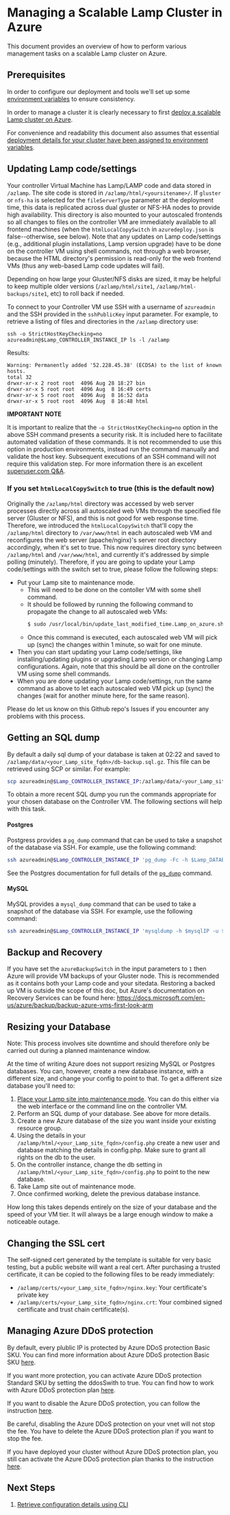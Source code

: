 # Managing a Scalable Lamp Cluster in Azure

This document provides an overview of how to perform various
management tasks on a scalable Lamp cluster on Azure.

## Prerequisites

In order to configure our deployment and tools we'll set up some
[environment variables](./Environment-Variables.md) to ensure consistency.

In order to manage a cluster it is clearly necessary to first [deploy
a scalable Lamp cluster on Azure](./Deploy.md).

For convenience and readability this document also assumes that essential [deployment details for your cluster have been assigned to environment variables](./Get-Install-Data.md).

## Updating Lamp code/settings

Your controller Virtual Machine has Lamp/LAMP code and data stored in
`/azlamp`. The site code is stored in `/azlamp/html/<yoursitename>/`. If `gluster` or
`nfs-ha` is selected for the `fileServerType` parameter at the deployment time, this
data is replicated across dual gluster or NFS-HA nodes to provide high
availability. This directory is also mounted to your autoscaled
frontends so all changes to files on the controller VM are immediately
available to all frontend machines (when the `htmlLocalCopySwitch` in `azuredeploy.json`
is false--otherwise, see below). Note that any updates on Lamp code/settings
(e.g., additional plugin installations, Lamp version upgrade) have to be done
on the controller VM using shell commands, not through a web browser, because the
HTML directory's permission is read-only for the web frontend VMs (thus any web-based
Lamp code updates will fail).

Depending on how large your Gluster/NFS disks are sized, it may be helpful
to keep multiple older versions (`/azlamp/html/site1`, `/azlamp/html-backups/site1`, etc) to
roll back if needed.

To connect to your Controller VM use SSH with a username of
`azureadmin` and the SSH provided in the `sshPublicKey` input
parameter. For example, to retrieve a listing of files and directories
in the `/azlamp` directory use:

```
ssh -o StrictHostKeyChecking=no azureadmin@$Lamp_CONTROLLER_INSTANCE_IP ls -l /azlamp
```

Results:

```
Warning: Permanently added '52.228.45.38' (ECDSA) to the list of known hosts.
total 32
drwxr-xr-x 2 root root  4096 Aug 28 18:27 bin
drwxr-xr-x 5 root root  4096 Aug  8 16:49 certs
drwxr-xr-x 5 root root  4096 Aug  8 16:52 data
drwxr-xr-x 5 root root  4096 Aug  8 16:48 html
```

**IMPORTANT NOTE**

It is important to realize that the `-o StrictHostKeyChecking=no`
option in the above SSH command presents a security risk. It is
included here to facilitate automated validation of these commands. It
is not recommended to use this option in production environments,
instead run the command manually and validate the host key.
Subsequent executions of an SSH command will not require this
validation step. For more information there is an excellent
[superuser.com
Q&A](https://superuser.com/questions/421074/ssh-the-authenticity-of-host-host-cant-be-established/421084#421084).

### If you set `htmlLocalCopySwitch` to true (this is the default now)

Originally the `/azlamp/html` directory was accessed by web server processes directly across all autoscaled
web VMs through the specified file server (Gluster or NFS), and this is
not good for web response time. Therefore, we introduced the
`htmlLocalCopySwitch` that'll copy the `/azlamp/html` directory to
`/var/www/html` in each autoscaled web VM and reconfigures the web
server (apache/nginx)'s server root directory accordingly, when it's set
to true. This now requires directory sync between `/azlamp/html` and
`/var/www/html`, and currently it's addressed by simple polling
(minutely). Therefore, if you are going to update your Lamp
code/settings with the switch set to true, please follow the
following steps:

* Put your Lamp site to maintenance mode.
  * This will need to be done on the contoller VM with some shell command.
  * It should be followed by running the following command to propagate the change to all autoscaled web VMs:
    ```bash
    $ sudo /usr/local/bin/update_last_modified_time.Lamp_on_azure.sh
    ```
  * Once this command is executed, each autoscaled web VM will pick up (sync) the changes within 1 minute, so wait for one minute.
* Then you can start updating your Lamp code/settings, like installing/updating plugins or upgrading Lamp version or changing Lamp configurations. Again, note that this should be all done on the controller VM using some shell commands.
* When you are done updating your Lamp code/settings, run the same command as above to let each autoscaled web VM pick up (sync) the changes (wait for another minute here, for the same reason).

Please do let us know on this Github repo's Issues if you encounter any problems with this process.

## Getting an SQL dump

By default a daily sql dump of your database is taken at 02:22 and
saved to `/azlamp/data/<your_Lamp_site_fqdn>/db-backup.sql.gz`. This file can be retrieved
using SCP or similar. For example:

``` bash
scp azureadmin@$Lamp_CONTROLLER_INSTANCE_IP:/azlamp/data/<your_Lamp_site_fqdn>/db-backup.sql.gz /tmp/Lamp-db-backup.sql.gz
```

To obtain a more recent SQL dump you run the commands appropriate for
your chosen database on the Controller VM. The following sections will
help with this task.

#### Postgres

Postgress provides a `pg_dump` command that can be used to take a
snapshot of the database via SSH. For example, use the following
command:

``` bash
ssh azureadmin@$Lamp_CONTROLLER_INSTANCE_IP 'pg_dump -Fc -h $Lamp_DATABASE_DNS -U $Lamp_DATABASE_ADMIN_USERNAME Lamp > /azlamp/data/<your_Lamp_site_fqdn>/db-snapshot.sql'
```

See the Postgres documentation for full details of the [`pg_dump`](https://www.postgresql.org/docs/9.5/static/backup-dump.html) command.

#### MySQL

MySQL provides a `mysql_dump` command that can be used to take a
snapshot of the database via SSH. For example, use the following
command:

``` bash
ssh azureadmin@$Lamp_CONTROLLER_INSTANCE_IP 'mysqldump -h $mysqlIP -u ${azureLampdbuser} -p'${Lampdbpass}' --databases ${Lampdbname} | gzip > /azlamp/data/<your_Lamp_site_fqdn>/db-backup.sql.gz'
```

## Backup and Recovery

If you have set the `azureBackupSwitch` in the input parameters to `1`
then Azure will provide VM backups of your Gluster node. This is
recommended as it contains both your Lamp code and your sitedata.
Restoring a backed up VM is outside the scope of this doc, but Azure's
documentation on Recovery Services can be found here:
https://docs.microsoft.com/en-us/azure/backup/backup-azure-vms-first-look-arm

## Resizing your Database

Note: This process involves site downtime and should therefore only be
carried out during a planned maintenance window.

At the time of writing Azure does not support resizing MySQL or
Postgres databases. You can, however, create a new database instance,
with a different size, and change your config to point to that. To get
a different size database you'll need to:

  1. [Place your Lamp site into maintenance
     mode](https://docs.Lamp.org/34/en/Maintenance_mode). You can do
     this either via the web interface or the command line on the
     controller VM.
  2. Perform an SQL dump of your database. See above for more details.
  3. Create a new Azure database of the size you want inside your
     existing resource group.
  4. Using the details in your `/azlamp/html/<your_Lamp_site_fqdn>/config.php` create a
     new user and database matching the details in config.php. Make
     sure to grant all rights on the db to the user.
  5. On the controller instance, change the db setting in
     `/azlamp/html/<your_Lamp_site_fqdn>/config.php` to point to the new database.
  6. Take Lamp site out of maintenance mode.
  7. Once confirmed working, delete the previous database instance.

How long this takes depends entirely on the size of your database and
the speed of your VM tier. It will always be a large enough window to
make a noticeable outage.

## Changing the SSL cert

The self-signed cert generated by the template is suitable for very
basic testing, but a public website will want a real cert. After
purchasing a trusted certificate, it can be copied to the following
files to be ready immediately:

  - `/azlamp/certs/<your_Lamp_site_fqdn>/nginx.key`: Your certificate's private key
  - `/azlamp/certs/<your_Lamp_site_fqdn>/nginx.crt`: Your combined signed certificate and trust chain certificate(s).

## Managing Azure DDoS protection

By default, every plublic IP is protected by Azure DDoS protection Basic SKU. 
You can find more information about Azure DDoS protection Basic SKU [here](https://docs.microsoft.com/en-us/azure/virtual-network/ddos-protection-overview).

If you want more protection, you can activate Azure DDoS protection Standard SKU by setting 
the ddosSwith to true. You can find how to work with Azure DDoS 
protection plan [here](https://docs.microsoft.com/en-us/azure/virtual-network/manage-ddos-protection#work-with-ddos-protection-plans).

If you want to disable the Azure DDoS protection, you can follow the instruction 
[here](https://docs.microsoft.com/en-us/azure/virtual-network/manage-ddos-protection#disable-ddos-for-a-virtual-network). 

Be careful, disabling the Azure DDoS protection on your vnet will not stop the fee.
You have to delete the Azure DDoS protection plan if you want to stop the fee.

If you have deployed your cluster without Azure DDoS protection plan, you still can activate the 
Azure DDoS protection plan thanks to the instruction [here](https://docs.microsoft.com/en-us/azure/virtual-network/manage-ddos-protection#enable-ddos-for-an-existing-virtual-network).

## Next Steps

  1. [Retrieve configuration details using CLI](./Get-Install-Data.md)
